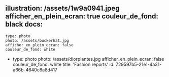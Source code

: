 illustration: /assets/1w9a0941.jpeg
afficher_en_plein_ecran: true
couleur_de_fond: black
docs:
  -
    type: photo
    photo: /assets/buckerhat.jpg
    afficher_en_plein_ecran: false
    couleur_de_fond: white
  -
    type: photo
    photo: /assets/diorplantes.jpg
    afficher_en_plein_ecran: false
    couleur_de_fond: white
title: 'Fashion reports'
id: 729597b5-21e1-4a31-a66b-4640c8a8d417
